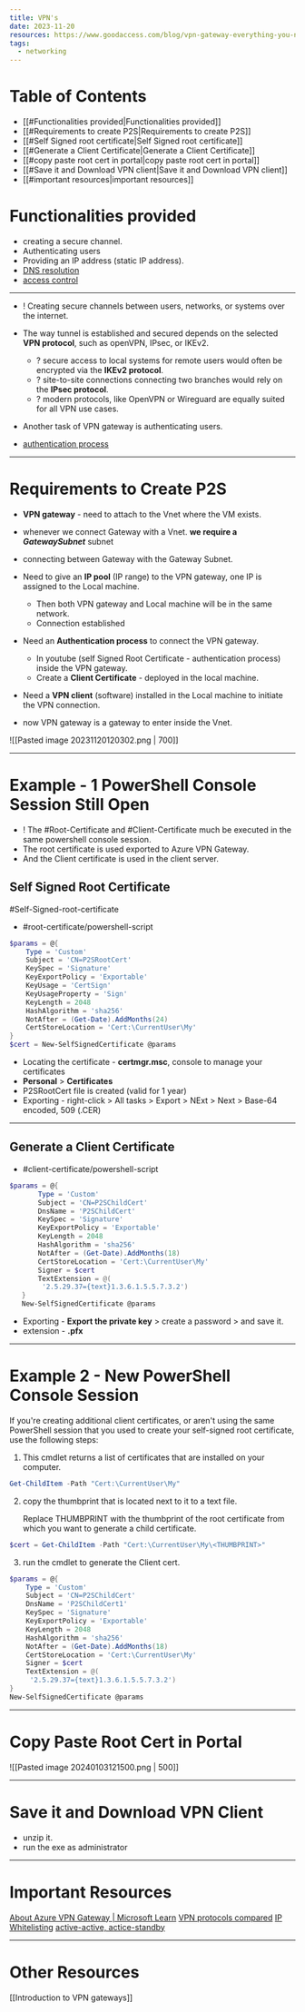 ```yaml
---
title: VPN's
date: 2023-11-20
resources: https://www.goodaccess.com/blog/vpn-gateway-everything-you-need-to-know
tags:
  - networking
---
```


# Table of Contents

- [[#Functionalities provided|Functionalities provided]]
- [[#Requirements to create P2S|Requirements to create P2S]]
- [[#Self Signed root certificate|Self Signed root certificate]]
- [[#Generate a Client Certificate|Generate a Client Certificate]]
- [[#copy paste root cert in portal|copy paste root cert in portal]]
- [[#Save it and Download VPN client|Save it and Download VPN client]]
- [[#important resources|important resources]]

# Functionalities provided

- creating a secure channel.
- Authenticating users
- Providing an IP address (static IP address).
- [DNS resolution](https://www.goodaccess.com/blog/vpn-gateway-everything-you-need-to-know#:~:text=VPN%20gateways%20also%20carry%20out%20DNS%20resolution%20to%20route%20traffic%20over%20the%20internet%2C%20and%20more%20advanced%20gateways%20also%20offer%20DNS%20filtering%20as%20a%20protective%20measure%20against%20phishing%20and%20malware%20attacks.)
- [access control](https://www.goodaccess.com/blog/vpn-gateway-everything-you-need-to-know#:~:text=Last%20but%20not%20least%2C%20VPN%20gateways%20can%20also%20handle%20access%20control%2C%20which%20consists%20of%20assigning%20access%20rights%20to%20users.%20This%20can%20be%20a%20powerful%20security%20tool%20of%20limiting%20access%20to%20applications%20and%20thus%20significantly%20reducing%20the%20risk%20of%20cyber%20threats%20and%20their%20impact.)

---

- ! Creating secure channels between users, networks, or systems over the internet.
- The way tunnel is established and secured depends on the selected **VPN protocol**, such as openVPN, IPsec, or IKEv2.
	- ? secure access to local systems for remote users would often be encrypted via the **IKEv2 protocol**.
	- ? site-to-site connections connecting two branches would rely on the **IPsec protocol**.
	- ? modern protocols, like OpenVPN or Wireguard are equally suited for all VPN use cases.

- Another task of VPN gateway is authenticating users. 
- [authentication process](https://www.goodaccess.com/blog/vpn-gateway-everything-you-need-to-know#:~:text=When%20a%20user,for%20better%20security.)

---
# Requirements to Create P2S

- **VPN gateway** - need to attach to the Vnet where the VM exists.
- whenever we connect Gateway with a Vnet. **we require a *GatewaySubnet*** subnet
- connecting between Gateway with the Gateway Subnet.

- Need to give an **IP pool** (IP range) to the VPN gateway, one IP is assigned to the Local machine.
	- Then both VPN gateway and Local machine will be in the same network.
	- Connection established
- Need an **Authentication process** to connect the VPN gateway. 
	- In youtube (self Signed Root Certificate - authentication process) inside the VPN gateway.
	- Create a **Client Certificate** - deployed in the local machine.
- Need a **VPN client** (software) installed in the Local machine to initiate the VPN connection.

- now VPN gateway is a gateway to enter inside the Vnet.

![[Pasted image 20231120120302.png | 700]]

---
# Example - 1 PowerShell Console Session Still Open

- ! The #Root-Certificate and #Client-Certificate much be executed in the same powershell console session.
- The root certificate is used exported to Azure VPN Gateway.
- And the Client certificate is used in the client server.

## Self Signed Root Certificate

#Self-Signed-root-certificate

- #root-certificate/powershell-script
```powershell
$params = @{
    Type = 'Custom'
    Subject = 'CN=P2SRootCert'
    KeySpec = 'Signature'
    KeyExportPolicy = 'Exportable'
    KeyUsage = 'CertSign'
    KeyUsageProperty = 'Sign'
    KeyLength = 2048
    HashAlgorithm = 'sha256'
    NotAfter = (Get-Date).AddMonths(24)
    CertStoreLocation = 'Cert:\CurrentUser\My'
}
$cert = New-SelfSignedCertificate @params
```

- Locating the certificate - **certmgr.msc**, console to manage your certificates
- **Personal** > **Certificates**
- P2SRootCert file is created (valid for 1 year)
- Exporting - right-click > All tasks > Export > NExt > Next > Base-64 encoded, 509 (.CER)

---
## Generate a Client Certificate

- #client-certificate/powershell-script
```powershell
$params = @{
       Type = 'Custom'
       Subject = 'CN=P2SChildCert'
       DnsName = 'P2SChildCert'
       KeySpec = 'Signature'
       KeyExportPolicy = 'Exportable'
       KeyLength = 2048
       HashAlgorithm = 'sha256'
       NotAfter = (Get-Date).AddMonths(18)
       CertStoreLocation = 'Cert:\CurrentUser\My'
       Signer = $cert
       TextExtension = @(
        '2.5.29.37={text}1.3.6.1.5.5.7.3.2')
   }
   New-SelfSignedCertificate @params
```

- Exporting - **Export the private key** > create a password > and save it.
- extension - **.pfx**

---
# Example 2 - New PowerShell Console Session

If you're creating additional client certificates, or aren't using the same PowerShell session that you used to create your self-signed root certificate, use the following steps:

1. This cmdlet returns a list of certificates that are installed on your computer.

```powershell
Get-ChildItem -Path "Cert:\CurrentUser\My"
```

2. copy the thumbprint that is located next to it to a text file.

	Replace THUMBPRINT with the thumbprint of the root certificate from which you want to generate a child certificate.

```powershell
$cert = Get-ChildItem -Path "Cert:\CurrentUser\My\<THUMBPRINT>"
```

3. run the cmdlet to generate the Client cert.

```powershell
$params = @{
    Type = 'Custom'
    Subject = 'CN=P2SChildCert'
    DnsName = 'P2SChildCert1'
    KeySpec = 'Signature'
    KeyExportPolicy = 'Exportable'
    KeyLength = 2048
    HashAlgorithm = 'sha256'
    NotAfter = (Get-Date).AddMonths(18)
    CertStoreLocation = 'Cert:\CurrentUser\My'
    Signer = $cert
    TextExtension = @(
     '2.5.29.37={text}1.3.6.1.5.5.7.3.2')
}
New-SelfSignedCertificate @params
```

---
# Copy Paste Root Cert in Portal

![[Pasted image 20240103121500.png | 500]]

---
# Save it and Download VPN Client

- unzip it.
- run the exe as administrator

---

# Important Resources

[About Azure VPN Gateway | Microsoft Learn](https://learn.microsoft.com/en-us/azure/vpn-gateway/vpn-gateway-about-vpngateways)
[VPN protocols compared](https://www.goodaccess.com/blog/vpn-protocols-compared)
[IP Whitelisting](https://www.goodaccess.com/ip-whitelisting)
[active-active, actice-standby](https://learn.microsoft.com/en-us/azure/vpn-gateway/design#:~:text=VPN%20Gateway%20can,experience%20higher%20throughputs.)

---

# Other Resources

[[Introduction to VPN gateways]]